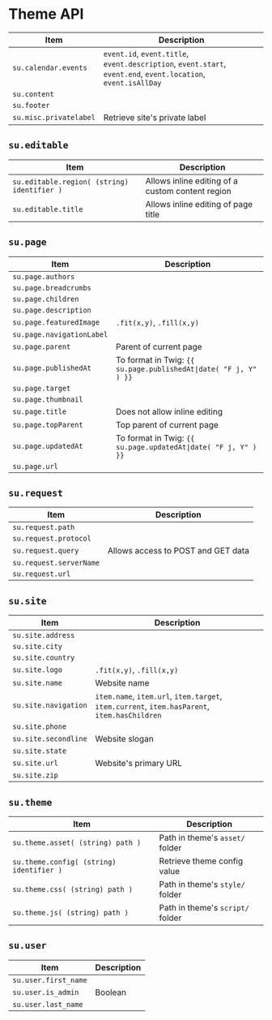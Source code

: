 # Theme API

Item                   | Description
-----------------------|--------------
`su.calendar.events`   | `event.id`, `event.title`, `event.description`, `event.start`, `event.end`, `event.location`, `event.isAllDay`
`su.content`           |
`su.footer`            |
`su.misc.privatelabel` | Retrieve site's private label

## `su.editable`

Item                                        | Description
--------------------------------------------|--------------------------------------------------
`su.editable.region( (string) identifier )` | Allows inline editing of a custom content region
`su.editable.title`                         | Allows inline editing of page title

## `su.page`

Item                      | Description
--------------------------|-------------------------------
`su.page.authors`         |
`su.page.breadcrumbs`     |
`su.page.children`        |
`su.page.description`     |
`su.page.featuredImage`   | `.fit(x,y)`, `.fill(x,y)`
`su.page.navigationLabel` |
`su.page.parent`          | Parent of current page
`su.page.publishedAt`     | To format in Twig: `{{ su.page.publishedAt\|date( "F j, Y" ) }}`
`su.page.target`          |
`su.page.thumbnail`       |
`su.page.title`           | Does not allow inline editing
`su.page.topParent`       | Top parent of current page
`su.page.updatedAt`       | To format in Twig: `{{ su.page.updatedAt\|date( "F j, Y" ) }}`
`su.page.url`             |

## `su.request`

Item                    | Description
------------------------|-------------
`su.request.path`       |
`su.request.protocol`   |
`su.request.query`      | Allows access to POST and GET data
`su.request.serverName` |
`su.request.url`        |

## `su.site`

Item                 | Description
---------------------|--------------
`su.site.address`    |
`su.site.city`       |
`su.site.country`    |
`su.site.logo`       | `.fit(x,y)`, `.fill(x,y)`
`su.site.name`       | Website name
`su.site.navigation` | `item.name`, `item.url`, `item.target`, `item.current`, `item.hasParent`, `item.hasChildren`
`su.site.phone`      |
`su.site.secondline` | Website slogan
`su.site.state`      |
`su.site.url`        | Website's primary URL
`su.site.zip`        |

## `su.theme`

Item                                     | Description
-----------------------------------------|--------------------------------
`su.theme.asset( (string) path )`        | Path in theme's `asset/` folder
`su.theme.config( (string) identifier )` | Retrieve theme config value
`su.theme.css( (string) path )`          | Path in theme's `style/` folder
`su.theme.js( (string) path )`           | Path in theme's `script/` folder

## `su.user`

Item                 | Description
---------------------|--------------
`su.user.first_name` |
`su.user.is_admin`   | Boolean
`su.user.last_name`  |

